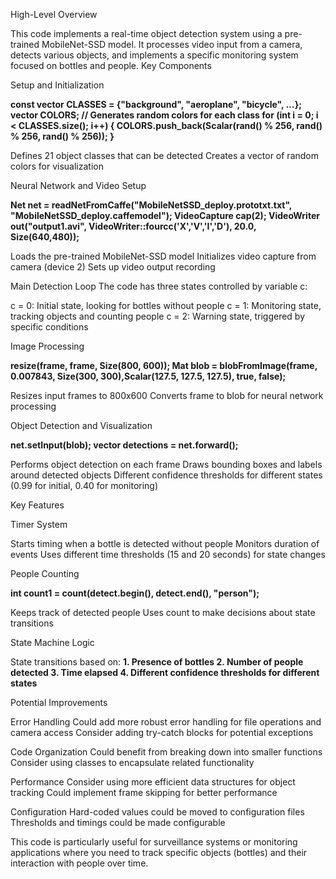 High-Level Overview

This code implements a real-time object detection system using a pre-trained MobileNet-SSD model. It processes video input from a camera, detects various objects, and implements a specific monitoring system focused on bottles and people.
Key Components

Setup and Initialization

**const vector<string> CLASSES = {"background", "aeroplane", "bicycle", ...};
vector<Scalar> COLORS;
// Generates random colors for each class
for (int i = 0; i < CLASSES.size(); i++) 
{
    COLORS.push_back(Scalar(rand() % 256, rand() % 256, rand() % 256));
}**

Defines 21 object classes that can be detected
Creates a vector of random colors for visualization

Neural Network and Video Setup

**Net net = readNetFromCaffe("MobileNetSSD_deploy.prototxt.txt", "MobileNetSSD_deploy.caffemodel");
VideoCapture cap(2);
VideoWriter out("output1.avi", VideoWriter::fourcc('X','V','I','D'), 20.0, Size(640,480));**

Loads the pre-trained MobileNet-SSD model
Initializes video capture from camera (device 2)
Sets up video output recording

 Main Detection Loop The code has three states controlled by variable c:

c = 0: Initial state, looking for bottles without people
c = 1: Monitoring state, tracking objects and counting people
c = 2: Warning state, triggered by specific conditions

Image Processing

**resize(frame, frame, Size(800, 600));
Mat blob = blobFromImage(frame, 0.007843, Size(300, 300),Scalar(127.5, 127.5, 127.5), true, false);**

Resizes input frames to 800x600
Converts frame to blob for neural network processing

Object Detection and Visualization

**net.setInput(blob);
vector<Mat> detections = net.forward();**

Performs object detection on each frame
Draws bounding boxes and labels around detected objects
Different confidence thresholds for different states (0.99 for initial, 0.40 for monitoring)

Key Features

Timer System

Starts timing when a bottle is detected without people
Monitors duration of events
Uses different time thresholds (15 and 20 seconds) for state changes

People Counting

**int count1 = count(detect.begin(), detect.end(), "person");**

Keeps track of detected people
Uses count to make decisions about state transitions

State Machine Logic

State transitions based on:
**1. Presence of bottles
2. Number of people detected
3. Time elapsed
4. Different confidence thresholds for different states**

Potential Improvements

Error Handling
Could add more robust error handling for file operations and camera access
Consider adding try-catch blocks for potential exceptions

Code Organization
Could benefit from breaking down into smaller functions
Consider using classes to encapsulate related functionality

Performance
Consider using more efficient data structures for object tracking
Could implement frame skipping for better performance

Configuration
Hard-coded values could be moved to configuration files
Thresholds and timings could be made configurable

This code is particularly useful for surveillance systems or monitoring applications where you need to track specific objects (bottles) and their interaction with people over time.
